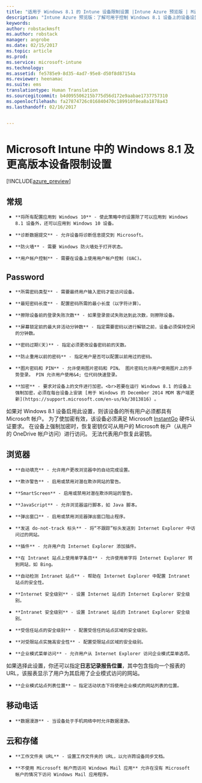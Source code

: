 ```yaml
---
title: "适用于 Windows 8.1 的 Intune 设备限制设置 |Intune Azure 预览版 | Microsoft Docs"
description: "Intune Azure 预览版：了解可用于控制 Windows 8.1 设备上的设备设置和功能的 Intune 设置。"
keywords: 
author: robstackmsft
ms.author: robstack
manager: angrobe
ms.date: 02/15/2017
ms.topic: article
ms.prod: 
ms.service: microsoft-intune
ms.technology: 
ms.assetid: fe5785e9-8d35-4ad7-95e8-d50f8d87154a
ms.reviewer: heenamac
ms.suite: ems
translationtype: Human Translation
ms.sourcegitcommit: b4d095506215b775d56d172e9aabae1737757310
ms.openlocfilehash: fa27874726c016840470c189910f8ea8a1878a43
ms.lasthandoff: 02/16/2017


---
```


# <a name="windows-81-and-later-device-restriction-settings-in-microsoft-intune"></a>Microsoft Intune 中的 Windows 8.1 及更高版本设备限制设置

[!INCLUDE[azure_preview](../includes/azure_preview.md)]

## <a name="general"></a>常规
-     **将所有配置应用到 Windows 10** - 使此策略中的设置除了可以应用到 Windows 8.1 设备外，还可以应用到 Windows 10 设备。
-     **诊断数据提交** - 允许设备将诊断信息提交到 Microsoft。
-     **防火墙** - 需要 Windows 防火墙处于打开状态。
-     **用户帐户控制** - 需要在设备上使用用户帐户控制 (UAC)。
## <a name="password"></a>Password
-     **所需密码类型** - 需要最终用户输入密码才能访问设备。
-     **最短密码长度** - 配置密码所需的最小长度（以字符计算）。
-     **擦除设备前的登录失败次数** - 如果登录尝试失败达到此次数，则擦除设备。
-     **屏幕锁定前的最大非活动分钟数** - 指定需要密码以进行解锁之前，设备必须保持空闲的分钟数。
-     **密码过期(天)** - 指定必须更改设备密码前的天数。
-     **防止重用以前的密码** - 指定用户是否可以配置以前用过的密码。
-     **图片密码和 PIN** - 允许使用图片密码和 PIN。 图片密码允许用户使用图片上的手势登录。 PIN 允许用户使用&4; 位代码快速登录。
-     **加密** - 要求对设备上的文件进行加密。<br>若要在运行 Windows 8.1 的设备上强制加密，必须在每台设备上安装 [用于 Windows 的 December 2014 MDM 客户端更新](https://support.microsoft.com/en-us/kb/3013816) 。
如果对 Windows 8.1 设备启用此设置，则该设备的所有用户必须都具有 Microsoft 帐户。
为了使加密有效，该设备必须满足 Microsoft [InstantGo](https://blogs.windows.com/windowsexperience/2014/06/19/instantgo-a-better-way-to-sleep/#IBHULcTfI4PokO8X.97) 硬件认证要求。
在设备上强制加密时，恢复密钥仅可从用户的 Microsoft 帐户（从用户的 OneDrive 帐户访问）进行访问。 无法代表用户恢复此密钥。     



## <a name="browser"></a>浏览器
-     **自动填充** - 允许用户更改浏览器中的自动完成设置。
-     **欺诈警告** - 启用或禁用对潜在欺诈网站的警告。
-     **SmartScreen** - 启用或禁用对潜在欺诈网站的警告。
-     **JavaScript** - 允许浏览器运行脚本，如 Java 脚本。
-     **弹出窗口** - 启用或禁用浏览器弹出窗口阻止程序。
-     **发送 do-not-track 标头** - 将“不跟踪”标头发送到 Internet Explorer 中访问过的网站。
-     **插件** - 允许用户向 Internet Explorer 添加插件。
-     **在 Intranet 站点上使用单字条目** - 允许使用单字将 Internet Explorer 转到网站，如 Bing。
-     **自动检测 Intranet 站点** - 帮助在 Internet Explorer 中配置 Intranet 站点的安全性。
-     **Internet 安全级别** - 设置 Internet 站点的 Internet Explorer 安全级别。
-     **Intranet 安全级别** - 设置 Intranet 站点的 Intranet Explorer 安全级别。
-     **受信任站点的安全级别** - 配置受信任的站点区域的安全级别。
-     **对受限站点实施高安全性** - 配置受限站点区域的安全级别。
-     **企业模式菜单访问** - 允许用户从 Internet Explorer 访问企业模式菜单选项。
如果选择此设置，你还可以指定**日志记录报告位置**，其中包含指向一个报表的 URL，该报表显示了用户为其启用了企业模式访问的网站。
-     **企业模式站点列表位置** – 指定活动状态下将使用企业模式的网站列表的位置。
## <a name="cellular"></a>移动电话
-     **数据漫游** - 当设备处于手机网络中时允许数据漫游。
## <a name="cloud-and-storage"></a>云和存储
-     **工作文件夹 URL** - 设置工作文件夹的 URL，以允许跨设备同步文档。
-     **不使用 Microsoft 帐户而访问 Windows Mail 应用** 允许在没有 Microsoft 帐户的情况下访问 Windows Mail 应用程序。     

